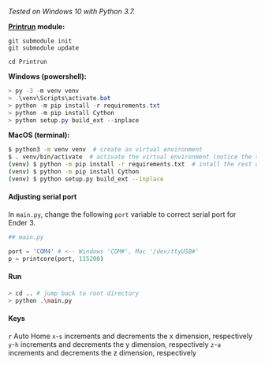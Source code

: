 
*Tested on Windows 10 with Python 3.7.*

**[Printrun](https://github.com/kliment/Printrun) module:**
```
git submodule init
git submodule update

cd Printrun 
```

**Windows (powershell):**
```powershell
> py -3 -m venv venv
> .\venv\Scripts\activate.bat
> python -m pip install -r requirements.txt
> python -m pip install Cython
> python setup.py build_ext --inplace
```

**MacOS (terminal):**
```bash
$ python3 -m venv venv  # create an virtual environment
$ . venv/bin/activate  # activate the virtual environment (notice the space after the dot)
(venv) $ python -m pip install -r requirements.txt  # intall the rest of dependencies
(venv) $ python -m pip install Cython
(venv) $ python setup.py build_ext --inplace
```

#### Adjusting serial port 
In `main.py`, change the following `port` variable to correct serial port for Ender 3.
```python
## main.py

port = 'COM4' # <-- Windows 'COM#', Mac '/dev/ttyUSB#'
p = printcore(port, 115200)
```

#### Run 
```bash
> cd .. # jump back to root directory
> python .\main.py
```

#### Keys
`r`   Auto Home
`x`-`s` increments and decrements the x dimension, respectively
`y`-`h` increments and decrements the y dimension, respectively
`z`-`a` increments and decrements the z dimension, respectively




